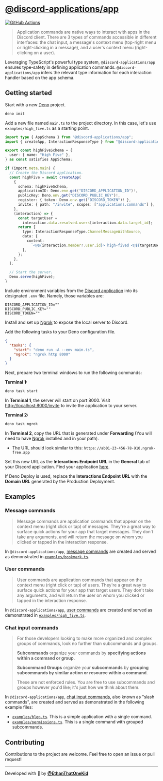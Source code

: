 # [@discord-applications/app](https://jsr.io/@discord-applications/app)

[![GitHub Actions](https://github.com/EthanThatOneKid/discord_app/actions/workflows/check.yaml/badge.svg)](https://github.com/EthanThatOneKid/discord_app/actions/workflows/check.yaml)

> Application commands are native ways to interact with apps in the Discord
> client. There are 3 types of commands accessible in different interfaces: the
> chat input, a message's context menu (top-right menu or right-clicking in a
> message), and a user's context menu (right-clicking on a user).

Leveraging TypeScript's powerful type system, `@discord-applications/app`
ensures type-safety in defining application commands.
`@discord-applications/app` infers the relevant type information for each
interaction handler based on the app schema.

## Getting started

Start with a new [Deno](https://deno.land/) project.

```sh
deno init
```

Add a new file named `main.ts` to the project directory. In this case, let's use
`examples/high_five.ts` as a starting point.

```ts
import type { AppSchema } from "@discord-applications/app";
import { createApp, InteractionResponseType } from "@discord-applications/app";

export const highFiveSchema = {
  user: { name: "High Five" },
} as const satisfies AppSchema;

if (import.meta.main) {
  // Create the Discord application.
  const highFive = await createApp(
    {
      schema: highFiveSchema,
      applicationID: Deno.env.get("DISCORD_APPLICATION_ID")!,
      publicKey: Deno.env.get("DISCORD_PUBLIC_KEY")!,
      register: { token: Deno.env.get("DISCORD_TOKEN")! },
      invite: { path: "/invite", scopes: ["applications.commands"] },
    },
    (interaction) => {
      const targetUser =
        interaction.data.resolved.users[interaction.data.target_id];
      return {
        type: InteractionResponseType.ChannelMessageWithSource,
        data: {
          content:
            `<@${interaction.member?.user.id}> high-fived <@${targetUser.id}>!`,
        },
      };
    },
  );

  // Start the server.
  Deno.serve(highFive);
}
```

Include environment variables from the
[Discord application](https://discord.com/developers/applications) into its
designated `.env` file. Namely, those variables are:

```
DISCORD_APPLICATION_ID=""
DISCORD_PUBLIC_KEY=""
DISCORD_TOKEN=""
```

Install and set up [Ngrok](https://ngrok.com/) to expose the local server to
Discord.

Add the following tasks to your Deno configuration file.

```json
{
  "tasks": {
    "start": "deno run -A --env main.ts",
    "ngrok": "ngrok http 8000"
  }
}
```

Next, prepare two terminal windows to run the following commands:

**Terminal 1:**

```bash
deno task start
```

In **Terminal 1**, the server will start on port 8000. Visit
<http://localhost:8000/invite> to invite the application to your server.

**Terminal 2:**

```bash
deno task ngrok
```

In **Terminal 2**, copy the URL that is generated under **Forwarding** (You will
need to have [Ngrok](https://ngrok.com/) installed and in your path).

- The URL should look similar to this:
  `https://ab01-23-456-78-910.ngrok-free.app`

Set this new URL as the **Interactions Endpoint URL** in the **General** tab of
your Discord application. Find your application
[here](https://discord.com/developers/applications).

If Deno Deploy is used, replace the **Interactions Endpoint URL** with the
**Domain URL** generated by the Production Deployment.

## Examples

### Message commands

> Message commands are application commands that appear on the context menu
> (right click or tap) of messages. They're a great way to surface quick actions
> for your app that target messages. They don't take any arguments, and will
> return the message on whom you clicked or tapped in the interaction response.

In `@discord-applications/app`,
[message commands](https://discord.com/developers/docs/interactions/application-commands#message-commands)
are created and served as demonstrated in
[`examples/bookmark.ts`](./examples/bookmark.ts).

### User commands

> User commands are application commands that appear on the context menu (right
> click or tap) of users. They're a great way to surface quick actions for your
> app that target users. They don't take any arguments, and will return the user
> on whom you clicked or tapped in the interaction response.

In `@discord-applications/app`,
[user commands](https://discord.com/developers/docs/interactions/application-commands#user-commands)
are created and served as demonstrated in
[`examples/high_five.ts`](./examples/high_five.ts).

### Chat input commands

> For those developers looking to make more organized and complex groups of
> commands, look no further than subcommands and groups.
>
> **Subcommands** organize your commands by **specifying actions within a
> command or group**.
>
> **Subcommand Groups** organize your **subcommands** by **grouping subcommands
> by similar action or resource within a command**.
>
> These are not enforced rules. You are free to use subcommands and groups
> however you'd like; it's just how we think about them.

In `@discord-applications/app`,
[chat input commands](https://discord.com/developers/docs/interactions/application-commands#slash-commands),
also known as "slash commands", are created and served as demonstrated in the
following example files:

- [`examples/blep.ts`](./examples/blep.ts). This is a simple application with a
  single command.
- [`examples/permissions.ts`](./examples/permissions.ts). This is a single
  command with grouped subcommands.

## Contributing

Contributions to the project are welcome. Feel free to open an issue or pull
request!

---

Developed with 💜 by [**@EthanThatOneKid**](https://etok.codes/)
